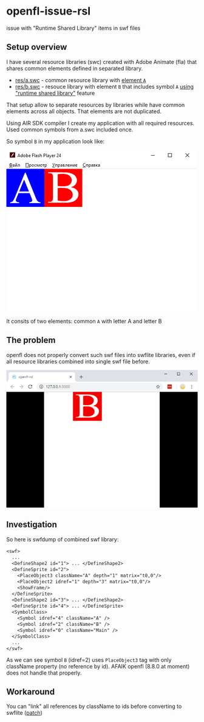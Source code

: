 # openfl-issue-rsl

issue with "Runtime Shared Library" items in swf files

## Setup overview

I have several resource libraries (swc) created with Adobe Animate (fla) that shares common elements defined in separated library.

- [res/a.swc](res/a.swc) - common resource library with [element `A`](doc/export-a.png)
- [res/b.swc](res/b.swc) - resouce library with element `B` that includes symbol `A` [using "runtime shared library"](doc/import-a.png) feature

That setup allow to separate resources by libraries while have common elements across all objects. That elements are not duplicated.

Using AIR SDK compiler I create my application with all required resources. Used common symbols from a.swc included once.

So symbol `B` in my application look like:

![B](doc/ab.swf.png)

It consits of two elements: common `A` with letter A and letter B

## The problem

openfl does not properly convert such swf files into swflite libraries, even if all resource libraries combined into single swf file before.

![openfl](doc/openfl.png)

## Investigation

So here is swfdump of combined swf library:

```
<swf>
  ...
  <DefineShape2 id="1"> ... </DefineShape2>
  <DefineSprite id="2">
    <PlaceObject3 className="A" depth="1" matrix="t0,0"/>
    <PlaceObject2 idref="1" depth="3" matrix="t0,0"/>
    <ShowFrame/>
  </DefineSprite>
  <DefineShape2 id="3"> ... </DefineShape2>
  <DefineSprite id="4"> ... </DefineSprite>
  <SymbolClass>
    <Symbol idref="4" className="A" />
    <Symbol idref="2" className="B" />
    <Symbol idref="0" className="Main" />
  </SymbolClass>
  ...
</swf>
```

As we can see symbol `B` (idref=2) uses `PlaceObject3` tag with only className property (no reference by id).
AFAIK openfl (8.8.0 at moment) does not handle that properly.

## Workaround

You can "link" all references by className to ids before converting to swflite ([patch](https://gist.github.com/mrchnk/ef7d5525ee326c96cceddf758aad0eef))
